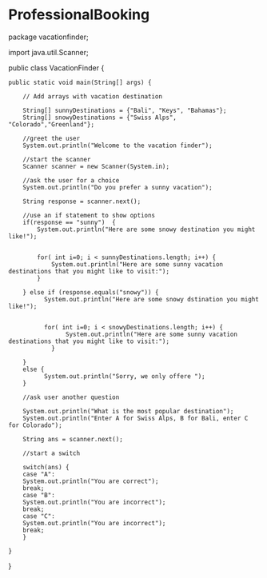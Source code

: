# ProfessionalBooking
package vacationfinder;

import java.util.Scanner;

public class VacationFinder {

	public static void main(String[] args) {
		
		// Add arrays with vacation destination
		
		String[] sunnyDestinations = {"Bali", "Keys", "Bahamas"};
		String[] snowyDestinations = {"Swiss Alps", "Colorado","Greenland"};
		
		//greet the user
		System.out.println("Welcome to the vacation finder");
		
		//start the scanner
		Scanner scanner = new Scanner(System.in);
		
		//ask the user for a choice
		System.out.println("Do you prefer a sunny vacation");
		
		String response = scanner.next();
		
		//use an if statement to show options
		if(response == "sunny")  {
			System.out.println("Here are some snowy destination you might like!");
			
			
			for( int i=0; i < sunnyDestinations.length; i++) {
				System.out.println("Here are some sunny vacation destinations that you might like to visit:");
			}
			
		} else if (response.equals("snowy")) {
			  System.out.println("Here are some snowy dstination you might like!");
			  
			  
			  for( int i=0; i < snowyDestinations.length; i++) {
					System.out.println("Here are some sunny vacation destinations that you might like to visit:");
				}
				
		}
		else {  
			  System.out.println("Sorry, we only offere ");
		}
		
		//ask user another question
		
		System.out.println("What is the most popular destination");
		System.out.println("Enter A for Swiss Alps, B for Bali, enter C for Colorado");
		
		String ans = scanner.next();
		
		//start a switch
		
		switch(ans) {
		case "A":
		System.out.println("You are correct");
		break;
		case "B":
		System.out.println("You are incorrect");
		break;
		case "C":
		System.out.println("You are incorrect");
		break;
		}

	}

}
